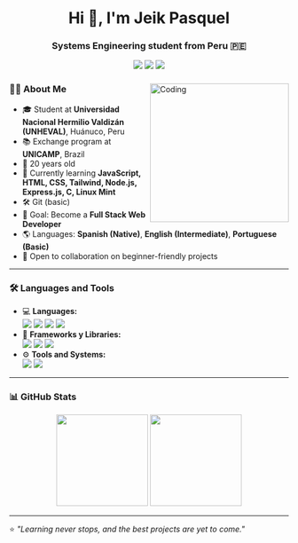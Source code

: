 <h1 align="center">Hi 👋, I'm Jeik Pasquel</h1>
<h3 align="center">Systems Engineering student from Peru 🇵🇪</h3>

<p align="center">
  <a href="mailto:jeik11109@gmail.com"><img src="https://img.shields.io/badge/Gmail-D14836?style=for-the-badge&logo=gmail&logoColor=white"/></a>
  <a href="https://www.instagram.com/its_jeik/" target="_blank"><img src="https://img.shields.io/badge/Instagram-E4405F?style=for-the-badge&logo=instagram&logoColor=white"/></a>
  <a href="https://www.linkedin.com/in/jeik-pasquel-43215b280/" target="_blank"><img src="https://img.shields.io/badge/LinkedIn-0077B5?style=for-the-badge&logo=linkedin&logoColor=white"/></a>
</p>

<div>
  <img align="right" alt="Coding" width="250" src="https://media1.giphy.com/media/v1.Y2lkPTc5MGI3NjExbGpvbmNzdzJlYmllMnF1cjd3aHlzaDJuZ2tlenBpNnVxeXJybnh1MyZlcD12MV9pbnRlcm5hbF9naWZfYnlfaWQmY3Q9Zw/jBOOXxSJfG8kqMxT11/giphy.gif">
  
### 👨‍💻 About Me
- 🎓 Student at **Universidad Nacional Hermilio Valdizán (UNHEVAL)**, Huánuco, Peru  
- 📚 Exchange program at **UNICAMP**, Brazil  
- 🎂 20 years old  
- 🌱 Currently learning **JavaScript, HTML, CSS, Tailwind, Node.js, Express.js, C, Linux Mint**  
- 🛠 Git (basic)  
- 🎯 Goal: Become a **Full Stack Web Developer**  
- 🌎 Languages: **Spanish (Native)**, **English (Intermediate)**, **Portuguese (Basic)**  
- 🤝 Open to collaboration on beginner-friendly projects
</div>

---

### 🛠️ Languages and Tools

<ul>
  <li>
    💻 <strong>Languages:</strong>
    <br/>
    <img src="https://img.shields.io/badge/JavaScript-323330?style=for-the-badge&logo=javascript&logoColor=F7DF1E" />
    <img src="https://img.shields.io/badge/HTML5-E34F26?style=for-the-badge&logo=html5&logoColor=white" />
    <img src="https://img.shields.io/badge/CSS3-1572B6?style=for-the-badge&logo=css3&logoColor=white" />
    <img src="https://img.shields.io/badge/C-00599C?style=for-the-badge&logo=c&logoColor=white" />
  </li>
  <li>
    🚀 <strong>Frameworks y Libraries:</strong>
    <br/>
    <img src="https://img.shields.io/badge/Node.js-43853D?style=for-the-badge&logo=node.js&logoColor=white" />
    <img src="https://img.shields.io/badge/Express.js-404D59?style=for-the-badge" />
    <img src="https://img.shields.io/badge/Tailwind_CSS-38B2AC?style=for-the-badge&logo=tailwind-css&logoColor=white" />
  </li>
  <li>
    ⚙️ <strong>Tools and Systems:</strong>
    <br/>
    <img src="https://img.shields.io/badge/Git-F05032?style=for-the-badge&logo=git&logoColor=white" />
    <img src="https://img.shields.io/badge/Linux_Mint-87CF3E?style=for-the-badge&logo=linux-mint&logoColor=white" />
  </li>
</ul>

---

### 📊 GitHub Stats

<p align="center">
  <img src="https://github-readme-stats.vercel.app/api?username=Savage-22&show_icons=true&theme=tokyonight" height="165"/>
  <img src="https://github-readme-streak-stats.herokuapp.com/?user=Savage-22&theme=tokyonight" height="165"/>
</p>

---

⭐ *"Learning never stops, and the best projects are yet to come."*
